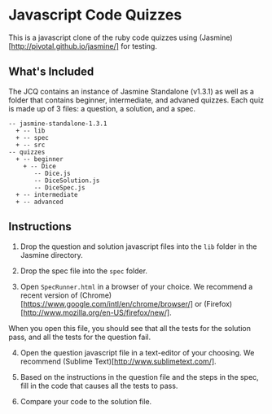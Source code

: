 # Javascript Code Quizzes

This is a javascript clone of the ruby code quizzes using (Jasmine)[http://pivotal.github.io/jasmine/] for testing.

## What's Included

The JCQ contains an instance of Jasmine Standalone (v1.3.1) as well as a folder that contains beginner, intermediate, and advaned quizzes. Each quiz is made up of 3 files: a question, a solution, and a spec.

```
-- jasmine-standalone-1.3.1
  + -- lib
  + -- spec
  + -- src
-- quizzes
  + -- beginner
    + -- Dice
       -- Dice.js
       -- DiceSolution.js
       -- DiceSpec.js 
  + -- intermediate
  + -- advanced
```

## Instructions

1. Drop the question and solution javascript files into the `lib` folder in the Jasmine directory.

2. Drop the spec file into the `spec` folder.

3. Open `SpecRunner.html` in a browser of your choice. We recommend a recent version of (Chrome)[https://www.google.com/intl/en/chrome/browser/] or (Firefox)[http://www.mozilla.org/en-US/firefox/new/].

When you open this file, you should see that all the tests for the solution pass, and all the tests for the question fail.

4. Open the question javascript file in a text-editor of your choosing. We recommend (Sublime Text)[http://www.sublimetext.com/].

5. Based on the instructions in the question file and the steps in the spec, fill in the code that causes all the tests to pass.

6. Compare your code to the solution file.
